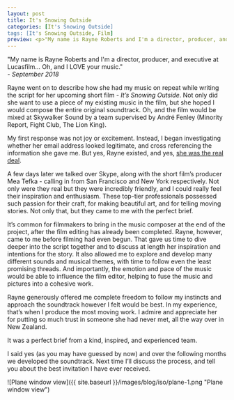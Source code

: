 ```yaml
---
layout: post
title: It's Snowing Outside
categories: [It's Snowing Outside]
tags: [It's Snowing Outside, Film]
preview: <p>"My name is Rayne Roberts and I'm a director, producer, and executive at Lucasfilm... Oh, and I LOVE your music."</p>
---
```


"My name is Rayne Roberts and I'm a director, producer, and executive at Lucasfilm... Oh, and I LOVE your music."  
_- September 2018_

Rayne went on to describe how she had my music on repeat while writing the script for her upcoming short film - _It’s Snowing Outside_.  Not only did she want to use a piece of my existing music in the film, but she hoped I would compose the entire original soundtrack. Oh, and the film would be mixed at Skywalker Sound by a team supervised by André Fenley (Minority Report, Fight Club, The Lion King).

My first response was not joy or excitement. Instead, I began investigating whether her email address looked legitimate, and cross referencing the information she gave me. But yes, Rayne existed, and yes, [she was the real deal](https://www.lucasfilm.com/news/spotlight-rayne-roberts/).

A few days later we talked over Skype, along with the short film’s producer Mea Tefka - calling in from San Francisco and New York respectively. Not only were they real but they were incredibly friendly, and I could really feel their inspiration and enthusiasm. These top-tier professionals possessed such passion for their craft, for making beautiful art, and for telling moving stories. Not only that, but they came to me with the perfect brief.

It’s common for filmmakers to bring in the music composer at the end of the project, after the film editing has already been completed. Rayne, however, came to me before filming had even begun. That gave us time to dive deeper into the script together and to discuss at length her inspiration and intentions for the story. It also allowed me to explore and develop many different sounds and musical themes, with time to follow even the least promising threads. And importantly, the emotion and pace of the music would be able to influence the film editor, helping to fuse the music and pictures into a cohesive work.

Rayne generously offered me complete freedom to follow my instincts and approach the soundtrack however I felt would be best. In my experience, that’s when I produce the most moving work. I admire and appreciate her for putting so much trust in someone she had never met, all the way over in New Zealand.

It was a perfect brief from a kind, inspired, and experienced team.

I said yes (as you may have guessed by now) and over the following months we developed the soundtrack. Next time I’ll discuss the process, and tell you about the best invitation I have ever received.

![Plane window view]({{ site.baseurl }}/images/blog/iso/plane-1.png "Plane window view")
